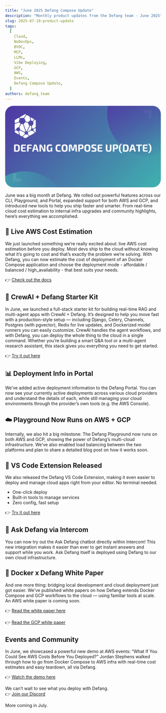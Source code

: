 ```yaml
---
title: "June 2025 Defang Compose Update"
description: "Monthly product updates from the Defang team - June 2025"
slug: 2025-07-10-product-update
tags:
  [
    Cloud,
    NoDevOps,
    BYOC,
    MCP,
    LLMs,
    Vibe Deploying,
    GCP,
    AWS,
    Events,
    Defang Compose Update,
  ]
authors: defang_team
---
```


![Defang Compose Update](/img/defang-compose-update.webp)

June was a big month at Defang. We rolled out powerful features across our CLI, Playground, and Portal, expanded support for both AWS and GCP, and introduced new tools to help you ship faster and smarter. From real-time cloud cost estimation to internal infra upgrades and community highlights, here’s everything we accomplished.

## 🚀 Live AWS Cost Estimation

We just launched something we’re really excited about: live AWS cost estimation before you deploy.
Most devs ship to the cloud without knowing what it’s going to cost and that’s exactly the problem we’re solving. With Defang, you can now estimate the cost of deployment of an Docker Compose application and choose the deployment mode - affordable / balanced / high_availability - that best suits your needs.

👉 [Check out the docs](https://docs.defang.io/docs/tutorials/estimating-aws-deployment-costs)

## 🧠 CrewAI + Defang Starter Kit

In June, we launched a full-stack starter kit for building real-time RAG and multi-agent apps with CrewAI + Defang.
It’s designed to help you move fast with a production-style setup — including Django, Celery, Channels, Postgres (with pgvector), Redis for live updates, and Dockerized model runners you can easily customize. CrewAI handles the agent workflows, and with Defang, you can deploy the whole thing to the cloud in a single command.
Whether you’re building a smart Q&A tool or a multi-agent research assistant, this stack gives you everything you need to get started.

👉 [Try it out here](https://github.com/DefangSamples/sample-crew-django-redis-postgres-template)

## 📊 Deployment Info in Portal

We’ve added active deployment information to the Defang Portal. You can now see your currently active deployments across various cloud providers and understand the details of each, while still managing your cloud environments through the provider’s own tools (e.g. the AWS Console).

## ☁️ Playground Now Runs on AWS + GCP

Internally, we also hit a big milestone: The Defang Playground now runs on both AWS and GCP, showing the power of Defang’s multi-cloud infrastructure. We’ve also enabled load balancing between the two platforms and plan to share a detailed blog post on how it works soon.

## 🧩 VS Code Extension Released

We also released the Defang VS Code Extension, making it even easier to deploy and manage cloud apps right from your editor. No terminal needed.

- One-click deploy
- Built-in tools to manage services
- Zero config, fast setup

👉 [Try it out here](https://marketplace.visualstudio.com/items?itemName=DefangLabs.defang)

## 💬 Ask Defang via Intercom

You can now try out the Ask Defang chatbot directly within Intercom! This new integration makes it easier than ever to get instant answers and support while you work. Ask Defang itself is deployed using Defang to our own cloud infrastructure.

## 🐳 Docker x Defang White Paper

And one more thing: bridging local development and cloud deployment just got easier. We’ve published white papers on how Defang extends Docker Compose and GCP workflows to the cloud — using familiar tools at scale. An AWS white paper is coming soon.

👉 [Read the white paper here](https://defang.io/whitepapers/docker-compose-defang/)

👉 [Read the GCP white paper](https://defang.io/whitepapers/gcp-defang/)

## Events and Community

In June, we showcased a powerful new demo at AWS events: “What If You Could See AWS Costs Before You Deployed?” Jordan Stephens walked through how to go from Docker Compose to AWS infra with real-time cost estimates and easy teardown, all via Defang.

👉 [Watch the demo here](https://www.youtube.com/watch?v=YHmE_6MgcYA)

We can’t wait to see what you deploy with Defang.  
👉 [Join our Discord](https://discord.gg/9FF5MFAm)

More coming in July.
